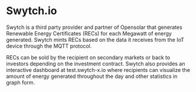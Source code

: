 # Swytch.io

Swytch is a third party provider and partner of Opensolar that generates Renewable Energy Certificates \(RECs\) for each Megawatt of energy generated. Swytch mints RECs based on the data it receives from the IoT device through the MQTT protocol.

RECs can be sold by the recipient on secondary markets or back to investors depending on the investment contract. Swytch also provides an interactive dashboard at test.swytch-x.io where recipients can visualize the amount of energy generated throughout the day and other statistics in graph form.


